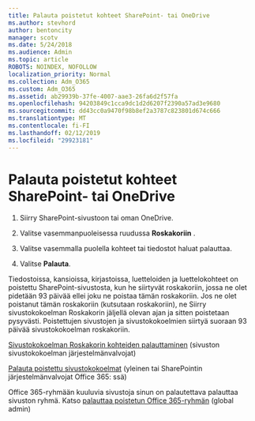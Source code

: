 ```yaml
---
title: Palauta poistetut kohteet SharePoint- tai OneDrive
ms.author: stevhord
author: bentoncity
manager: scotv
ms.date: 5/24/2018
ms.audience: Admin
ms.topic: article
ROBOTS: NOINDEX, NOFOLLOW
localization_priority: Normal
ms.collection: Adm_O365
ms.custom: Adm_O365
ms.assetid: ab29939b-37fe-4007-aae3-26fa6d2f57fa
ms.openlocfilehash: 94203849c1cca9dc1d2d6207f2390a57ad3e9680
ms.sourcegitcommit: dd43cc0a9470f98b8ef2a3787c823801d674c666
ms.translationtype: MT
ms.contentlocale: fi-FI
ms.lasthandoff: 02/12/2019
ms.locfileid: "29923181"
---
```

# <a name="restore-deleted-items-from-sharepoint-or-onedrive"></a>Palauta poistetut kohteet SharePoint- tai OneDrive

1. Siirry SharePoint-sivustoon tai oman OneDrive.
    
2. Valitse vasemmanpuoleisessa ruudussa **Roskakoriin** . 
    
3. Valitse vasemmalla puolella kohteet tai tiedostot haluat palauttaa.
    
4. Valitse **Palauta**. 
    
Tiedostoissa, kansioissa, kirjastoissa, luetteloiden ja luettelokohteet on poistettu SharePoint-sivustosta, kun he siirtyvät roskakoriin, jossa ne olet pidetään 93 päivää ellei joku ne poistaa tämän roskakoriin. Jos ne olet poistanut tämän roskakoriin (kutsutaan roskakoriin), ne Siirry sivustokokoelman Roskakorin jäljellä olevan ajan ja sitten poistetaan pysyvästi. Poistettujen sivustojen ja sivustokokoelmien siirtyä suoraan 93 päivää sivustokokoelman roskakoriin.
  
[Sivustokokoelman Roskakorin kohteiden palauttaminen](https://go.microsoft.com/fwlink/?linkid=867800) (sivuston sivustokokoelman järjestelmänvalvojat) 
  
[Palauta poistettu sivustokokoelmat](https://go.microsoft.com/fwlink/?linkid=867660) (yleinen tai SharePointin järjestelmänvalvojat Office 365: ssä) 
  
Office 365-ryhmään kuuluvia sivustoja sinun on palautettava palauttaa sivuston ryhmä. Katso [palauttaa poistetun Office 365-ryhmän](https://go.microsoft.com/fwlink/?linkid=867802) (global admin) 
  

